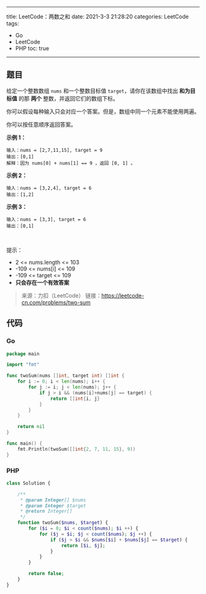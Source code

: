 ----
title: LeetCode：两数之和
date: 2021-3-3 21:28:20
categories: LeetCode
tags: 
- Go
- LeetCode
- PHP
toc: true
----

## 题目

给定一个整数数组 `nums` 和一个整数目标值 `target`，请你在该数组中找出 **和为目标值** 的那 **两个** 整数，并返回它们的数组下标。

你可以假设每种输入只会对应一个答案。但是，数组中同一个元素不能使用两遍。

你可以按任意顺序返回答案。

<!-- more -->

**示例 1：**

```
输入：nums = [2,7,11,15], target = 9
输出：[0,1]
解释：因为 nums[0] + nums[1] == 9 ，返回 [0, 1] 。
```

**示例 2：**

```
输入：nums = [3,2,4], target = 6
输出：[1,2]
```

**示例 3：**

```
输入：nums = [3,3], target = 6
输出：[0,1]
```
 

提示：

- 2 <= nums.length <= 103
- -109 <= nums[i] <= 109
- -109 <= target <= 109
- **只会存在一个有效答案**

> 来源：力扣（LeetCode）
> 链接：https://leetcode-cn.com/problems/two-sum

## 代码

### Go

```go
package main

import "fmt"

func twoSum(nums []int, target int) []int {
	for i := 0; i < len(nums); i++ {
		for j := i; j < len(nums); j++ {
			if j > i && (nums[i]+nums[j] == target) {
				return []int{i, j}
			}
		}
	}

	return nil
}

func main() {
	fmt.Println(twoSum([]int{2, 7, 11, 15}, 9))
}

```

### PHP

```php
class Solution {

    /**
     * @param Integer[] $nums
     * @param Integer $target
     * @return Integer[]
     */
    function twoSum($nums, $target) {
        for ($i = 0; $i < count($nums); $i ++) {
            for ($j = $i; $j < count($nums); $j ++) {
                if ($j > $i && $nums[$i] + $nums[$j] == $target) {
                    return [$i, $j];
                }
            }
        }

        return false;
    }
}
```